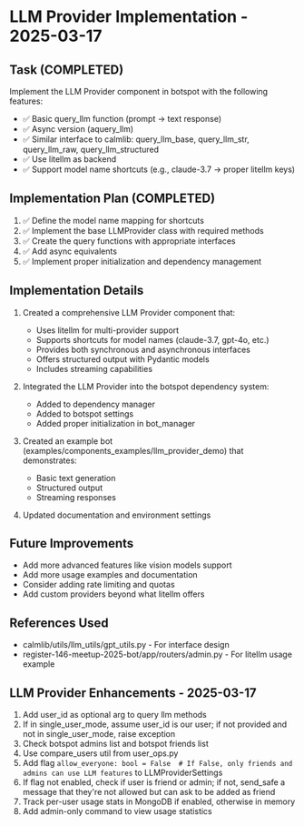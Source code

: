 # LLM Provider Implementation - 2025-03-17

## Task (COMPLETED)

Implement the LLM Provider component in botspot with the following features:

- ✅ Basic query_llm function (prompt -> text response)
- ✅ Async version (aquery_llm)
- ✅ Similar interface to calmlib: query_llm_base, query_llm_str, query_llm_raw,
  query_llm_structured
- ✅ Use litellm as backend
- ✅ Support model name shortcuts (e.g., claude-3.7 -> proper litellm keys)

## Implementation Plan (COMPLETED)

1. ✅ Define the model name mapping for shortcuts
2. ✅ Implement the base LLMProvider class with required methods
3. ✅ Create the query functions with appropriate interfaces
4. ✅ Add async equivalents
5. ✅ Implement proper initialization and dependency management

## Implementation Details

1. Created a comprehensive LLM Provider component that:
    - Uses litellm for multi-provider support
    - Supports shortcuts for model names (claude-3.7, gpt-4o, etc.)
    - Provides both synchronous and asynchronous interfaces
    - Offers structured output with Pydantic models
    - Includes streaming capabilities

2. Integrated the LLM Provider into the botspot dependency system:
    - Added to dependency manager
    - Added to botspot settings
    - Added proper initialization in bot_manager

3. Created an example bot (examples/components_examples/llm_provider_demo) that
   demonstrates:
    - Basic text generation
    - Structured output
    - Streaming responses

4. Updated documentation and environment settings

## Future Improvements

- Add more advanced features like vision models support
- Add more usage examples and documentation
- Consider adding rate limiting and quotas
- Add custom providers beyond what litellm offers

## References Used

- calmlib/utils/llm_utils/gpt_utils.py - For interface design
- register-146-meetup-2025-bot/app/routers/admin.py - For litellm usage example

## LLM Provider Enhancements - 2025-03-17

1. Add user_id as optional arg to query llm methods
2. If in single_user_mode, assume user_id is our user; if not provided and not in
   single_user_mode, raise exception
3. Check botspot admins list and botspot friends list
4. Use compare_users util from user_ops.py
5. Add flag
   `allow_everyone: bool = False  # If False, only friends and admins can use LLM features`
   to LLMProviderSettings
6. If flag not enabled, check if user is friend or admin; if not, send_safe a message
   that they're not allowed but can ask to be added as friend
7. Track per-user usage stats in MongoDB if enabled, otherwise in memory
8. Add admin-only command to view usage statistics